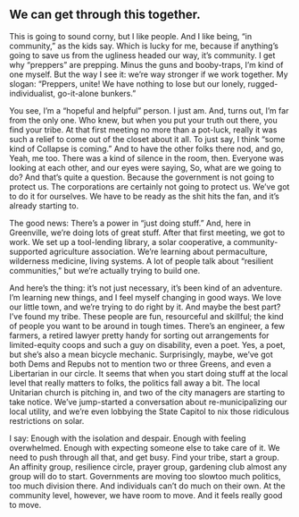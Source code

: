 ## We can get through this together.

This is going to sound corny, but I like people.
And I like being, “in community,” as the kids say.
Which is lucky for me, because if anything’s going to save us from the ugliness headed our way, it’s community.
I get why “preppers” are prepping.
Minus the guns and booby-traps, I’m kind of one myself.
But the way I see it: we’re way stronger if we work together.
My slogan: “Preppers, unite!
We have nothing to lose but our lonely, rugged-individualist, go-it-alone bunkers.”

You see, I’m a “hopeful and helpful” person.
I just am.
And, turns out, I’m far from the only one.
Who knew, but when you put your truth out there, you find your tribe.
At that first meeting  no more than a pot-luck, really  it was such a relief to come out of the closet about it all.
To just say, I think “some kind of Collapse is coming.”
And to have the other folks there nod, and go, Yeah, me too.
There was a kind of silence in the room, then.
Everyone was looking at each other, and our eyes were saying, So, what are we going to do?
And that’s quite a question.
Because the government is not going to protect us.
The corporations are certainly not going to protect us.
We’ve got to do it for ourselves.
We have to be ready as the shit hits the fan, and it’s already starting to.

The good news: There’s a power in “just doing stuff.”
And, here in Greenville, we’re doing lots of great stuff.
After that first meeting, we got to work.
We set up a tool-lending library, a solar cooperative, a community-supported agriculture association.
We’re learning about permaculture, wilderness medicine, living systems.
A lot of people talk about “resilient communities,” but we’re actually trying to build one.

And here’s the thing: it’s not just necessary, it’s been kind of an adventure.
I’m learning new things, and I feel myself changing in good ways.
We love our little town, and we’re trying to do right by it.
And maybe the best part?
I’ve found my tribe.
These people are fun, resourceful and skillful; the kind of people you want to be around in tough times.
There’s an engineer, a few farmers, a retired lawyer  pretty handy for sorting out arrangements for limited-equity coops and such  a guy on disability, even a poet.
Yes, a poet, but she’s also a mean bicycle mechanic.
Surprisingly, maybe, we’ve got both Dems and Repubs  not to mention two or three Greens, and even a Libertarian  in our circle.
It seems that when you start doing stuff at the local level that really matters to folks, the politics fall away a bit.
The local Unitarian church is pitching in, and two of the city managers are starting to take notice.
We’ve jump-started a conversation about re-municipalizing our local utility, and we’re even lobbying the State Capitol to nix those ridiculous restrictions on solar.

I say: Enough with the isolation and despair.
Enough with feeling overwhelmed.
Enough with expecting someone else to take care of it.
We need to push through all that, and get busy.
Find your tribe, start a group.
An affinity group, resilience circle, prayer group, gardening club  almost any group will do to start.
Governments are moving too slowtoo much politics, too much division there.
And individuals can’t do much on their own.
At the community level, however, we have room to move.
And it feels really good to move.

